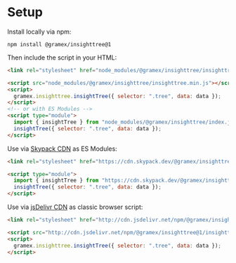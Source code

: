 # Setup

Install locally via npm:

```shell
npm install @gramex/insighttree@1
```

Then include the script in your HTML:

```html
<link rel="stylesheet" href="node_modules/@gramex/insighttree/insighttree.css" />

<script src="node_modules/@gramex/insighttree/insighttree.min.js"></script>
<script>
  gramex.insighttree.insightTree({ selector: ".tree", data: data });
</script>
<!-- or with ES Modules -->
<script type="module">
  import { insightTree } from "node_modules/@gramex/insighttree/index.js";
  insightTree({ selector: ".tree", data: data });
</script>
```

Use via [Skypack CDN](https://www.skypack.dev/) as ES Modules:

```html
<link rel="stylesheet" href="https://cdn.skypack.dev/@gramex/insighttree@1/insighttree.css" />

<script type="module">
  import { insightTree } from "https://cdn.skypack.dev/@gramex/insighttree@1";
  insightTree({ selector: ".tree", data: data });
</script>
```

Use via [jsDelivr CDN](https://www.jsdelivr.com/) as classic browser script:

```html
<link rel="stylesheet" href="http://cdn.jsdelivr.net/npm/@gramex/insighttree@1/insighttree.css" />

<script src="http://cdn.jsdelivr.net/npm/@gramex/insighttree@1/insighttree.min.js"></script>
<script>
  gramex.insighttree.insightTree({ selector: ".tree", data: data });
</script>
```
